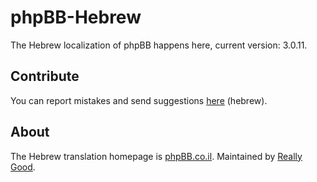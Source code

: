 phpBB-Hebrew
============

The Hebrew localization of phpBB happens here, current version: 3.0.11.

## Contribute
You can report mistakes and send suggestions [here](http://phpbb.co.il/viewforum.php?f=26) (hebrew).

## About
The Hebrew translation homepage is [phpBB.co.il](http://phpbb.co.il/).
Maintained by [Really Good](http://reallygood.co.il/).